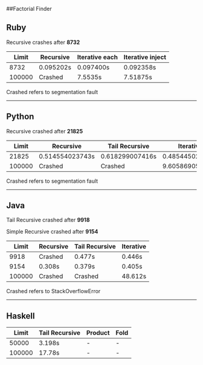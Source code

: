 ##Factorial Finder

Ruby
--

Recursive crashes after <b>8732</b>


Limit | Recursive | Iterative each | Iterative inject
--- | --- | --- | ---
8732|  0.095202s | 0.097400s | 0.092358s
100000 | Crashed | 7.5535s | 7.51875s


Crashed refers to segmentation fault

---

Python
--

Recursive crashed after <b>21825</b>

Limit | Recursive | Tail Recursive | Iterative | Functional
--- | --- | --- | --- | ---
21825|  0.514554023743s | 0.618299007416s | 0.485445022583s | 0.477245807648s
100000 | Crashed | Crashed | 9.60586905479s | 9.31830596924s


Crashed refers to segmentation fault

---

Java
--

Tail Recursive crashed after <b>9918</b>
</br>

Simple Recursive crashed after <b>9154</b>

Limit | Recursive | Tail Recursive | Iterative
--- | --- | --- | --- 
9918|  Crashed | 0.477s | 0.446s
9154|  0.308s | 0.379s | 0.405s
100000 | Crashed | Crashed | 48.612s


Crashed refers to StackOverflowError

---

Haskell
--

Limit | Tail Recursive | Product | Fold
--- | --- | --- | --- 
50000|  3.198s | - | -
100000 | 17.78s | - | -